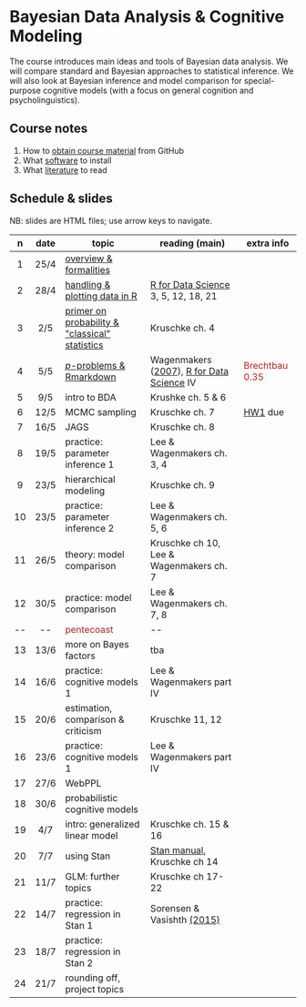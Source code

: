 # Bayesian Data Analysis & Cognitive Modeling

The course introduces main ideas and tools of Bayesian data analysis. We will compare standard and Bayesian approaches to statistical inference. We will also look at Bayesian inference and model comparison for special-purpose cognitive models (with a focus on general cognition and psycholinguistics).

## Course notes

1. How to [obtain course material](notes/01_github.md) from GitHub
2. What [software](notes/02_software.md) to install
3. What [literature](notes/03_literature.md) to read


## Schedule & slides

NB: slides are HTML files; use arrow keys to navigate.

n | date | topic | reading (main) | extra info
:---:|:---:|-----|---|---|
1 | 25/4 | [overview & formalities](slides/01_overview.html) |  |  |
2 | 28/4 | [handling & plotting data in R](slides/02_R_intro.html) | [R for Data Science](http://r4ds.had.co.nz) 3, 5, 12, 18, 21 |  |
3 | 2/5 | [primer on probability & "classical" statistics](slides/03_prob_stat_intro.html) | Kruschke ch. 4 |  |
4 | 5/5 | [*p*-problems & Rmarkdown](slides/04_pProblems.html)  | Wagenmakers ([2007](http://www.ejwagenmakers.com/2007/pValueProblems.pdf)), [R for Data Science](http://r4ds.had.co.nz) IV | <span style = "color:firebrick">Brechtbau 0.35</span> |
5 | 9/5 | intro to BDA | Krushke ch. 5 & 6 |   |
6 | 12/5 | MCMC sampling | Kruschke ch. 7 | [HW1](homework/01_warmingup.html) due |
7 | 16/5 | JAGS | Kruschke ch. 8 |  |
8 | 19/5 | practice: parameter inference 1 | Lee & Wagenmakers ch. 3, 4 | |
9 | 23/5 | hierarchical modeling | Kruschke ch. 9 | |
10 | 23/5 | practice: parameter inference 2 | Lee & Wagenmakers ch. 5, 6 | |
11 | 26/5 | theory: model comparison | Kruschke ch 10, Lee & Wagenmakers ch. 7  | |
12 | 30/5 | practice: model comparison | Lee & Wagenmakers ch. 7, 8  | |
-- | -- | <span style = "color:firebrick">pentecoast</span> | --  | |
13 | 13/6 | more on Bayes factors | tba |
14 | 16/6 | practice: cognitive models 1 | Lee & Wagenmakers part IV |
15 | 20/6 | estimation, comparison & criticism | Kruschke 11, 12 |
16 | 23/6 | practice: cognitive models 1 | Lee & Wagenmakers part IV |
17 | 27/6 | WebPPL | |
18 | 30/6 | probabilistic cognitive models | |
19 | 4/7 | intro: generalized linear model | Kruschke ch. 15 & 16 |
20 | 7/7 | using Stan | [Stan manual](http://mc-stan.org/documentation/), Kruschke ch 14 |
21 | 11/7 | GLM: further topics | Kruschke ch 17-22 |
22 | 14/7 | practice: regression in Stan 1 | Sorensen & Vasishth [(2015)](https://arxiv.org/abs/1506.06201) |
23 | 18/7 | practice: regression in Stan 2 | |
24 | 21/7 | rounding off, project topics | |

